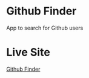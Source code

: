 # Github Finder
App to search for Github users

# Live Site
[Github Finder](https://githubfinder9123.netlify.com/)
